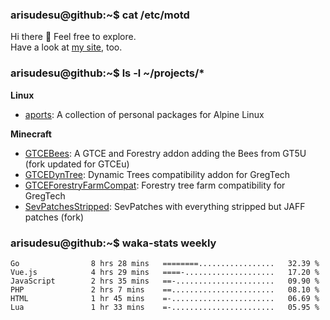 ### arisudesu@github:~$ cat /etc/motd

Hi there 👋  Feel free to explore.  
Have a look at [my site](https://arisu.dev), too.

### arisudesu@github:~$ ls -l ~/projects/*
**Linux**
 - [aports](https://github.com/arisudesu/aports):  A collection of personal packages for Alpine Linux

**Minecraft**
 - [GTCEBees](https://github.com/arisudesu/GTCEBees): A GTCE and Forestry addon adding the Bees from GT5U (fork updated for GTCEu)
 - [GTCEDynTree](https://github.com/arisudesu/GTCEDynTree): Dynamic Trees compatibility addon for GregTech
 - [GTCEForestryFarmCompat](https://github.com/arisudesu/GTCEForestryFarmCompat): Forestry tree farm compatibility for GregTech
 - [SevPatchesStripped](https://github.com/arisudesu/SevPatchesStripped): SevPatches with everything stripped but JAFF patches (fork)

### arisudesu@github:~$ waka-stats weekly
<!--START_SECTION:waka-->

```text
Go                8 hrs 28 mins   ========.................   32.39 %
Vue.js            4 hrs 29 mins   ====-....................   17.20 %
JavaScript        2 hrs 35 mins   ==-......................   09.90 %
PHP               2 hrs 7 mins    ==.......................   08.10 %
HTML              1 hr 45 mins    =-.......................   06.69 %
Lua               1 hr 33 mins    =-.......................   05.95 %
```

<!--END_SECTION:waka-->
